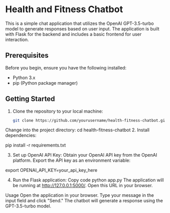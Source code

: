 # Health and Fitness Chatbot

This is a simple chat application that utilizes the OpenAI GPT-3.5-turbo model to generate responses based on user input. The application is built with Flask for the backend and includes a basic frontend for user interaction.

## Prerequisites

Before you begin, ensure you have the following installed:

- Python 3.x
- pip (Python package manager)

## Getting Started

1. Clone the repository to your local machine:

   ```bash
   git clone https://github.com/yourusername/health-fitness-chatbot.git
Change into the project directory:
cd health-fitness-chatbot
2. Install dependencies:

pip install -r requirements.txt

3. Set up OpenAI API Key:
Obtain your OpenAI API key from the OpenAI platform. Export the API key as an environment variable:

export OPENAI_API_KEY=your_api_key_here

4. Run the Flask application:
Copy code
python app.py
The application will be running at http://127.0.0.1:5000/. Open this URL in your browser.

Usage
Open the application in your browser.
Type your message in the input field and click "Send."
The chatbot will generate a response using the GPT-3.5-turbo model.
